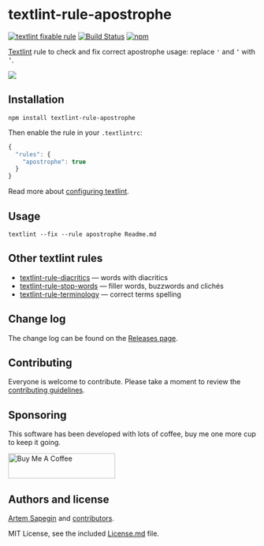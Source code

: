 # textlint-rule-apostrophe

[![textlint fixable rule](https://img.shields.io/badge/textlint-fixable-green.svg?style=social)](https://textlint.github.io/) [![Build Status](https://travis-ci.org/sapegin/textlint-rule-apostrophe.svg)](https://travis-ci.org/sapegin/textlint-rule-apostrophe) [![npm](https://img.shields.io/npm/v/textlint-rule-apostrophe.svg)](https://www.npmjs.com/package/textlint-rule-apostrophe)

[Textlint](https://github.com/textlint/textlint) rule to check and fix correct apostrophe usage: replace `'` and `‘` with `’`.

![](https://d3vv6lp55qjaqc.cloudfront.net/items/273Q363N452m0x0b393E/apostrophe.png)

## Installation

```shell
npm install textlint-rule-apostrophe
```

Then enable the rule in your `.textlintrc`:

```js
{
  "rules": {
    "apostrophe": true
  }
}
```

Read more about [configuring textlint](https://github.com/textlint/textlint/blob/master/docs/configuring.md).

## Usage

```shell
textlint --fix --rule apostrophe Readme.md
```

## Other textlint rules

- [textlint-rule-diacritics](https://github.com/sapegin/textlint-rule-diacritics) — words with diacritics
- [textlint-rule-stop-words](https://github.com/sapegin/textlint-rule-stop-words) — filler words, buzzwords and clichés
- [textlint-rule-terminology](https://github.com/sapegin/textlint-rule-terminology) — correct terms spelling

## Change log

The change log can be found on the [Releases page](https://github.com/sapegin/textlint-rule-apostrophe/releases).

## Contributing

Everyone is welcome to contribute. Please take a moment to review the [contributing guidelines](Contributing.md).

## Sponsoring

This software has been developed with lots of coffee, buy me one more cup to keep it going.

<a href="https://www.buymeacoffee.com/sapegin" target="_blank"><img src="https://cdn.buymeacoffee.com/buttons/lato-orange.png" alt="Buy Me A Coffee" height="51" width="217" ></a>

## Authors and license

[Artem Sapegin](https://sapegin.me) and [contributors](https://github.com/sapegin/textlint-rule-apostrophe/graphs/contributors).

MIT License, see the included [License.md](License.md) file.
